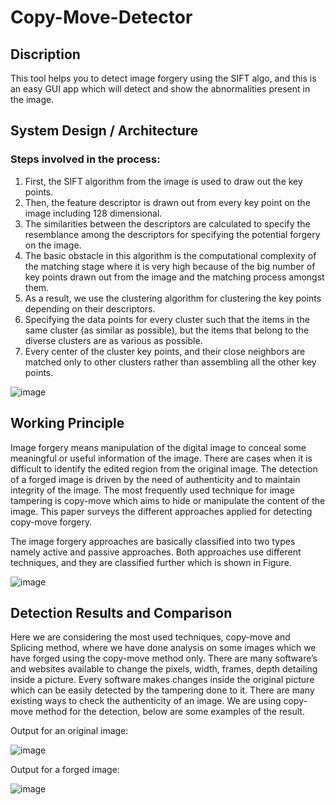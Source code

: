 # Copy-Move-Detector


## Discription
This tool helps you to detect image forgery using the SIFT algo, and this is an easy GUI app which will detect and show the abnormalities present in the image. 


## System Design / Architecture

### Steps involved in the process:

1.	First, the SIFT algorithm from the image is used to draw out the key points.
2.	Then, the feature descriptor is drawn out from every key point on the image including 128 dimensional.
3.	The similarities between the descriptors are calculated to specify the resemblance among the descriptors for specifying the potential forgery on the image. 
4.	The basic obstacle in this algorithm is the computational complexity of the matching stage where it is very high because of the big number of key points drawn  out from the image and the matching process amongst them. 
5.	As a result, we use the clustering algorithm for clustering the key points depending on their descriptors.
6.	Specifying the data points for every cluster such that the items in the same cluster (as similar as possible), but the items that belong to the diverse clusters are as various as possible.
7.	Every center of the cluster key points, and their close neighbors are matched only to other clusters rather than assembling all the other key points.

![image](https://github.com/LameUser/Copy-Move-Detector/assets/73399578/1cf0e931-fa34-412b-be3b-0d98f9f4b172)



## Working Principle

Image forgery means manipulation of the digital image to conceal some meaningful or useful information of the image. There are cases when it is difficult to identify the edited region from the original image. The detection of a forged image is driven by the need of authenticity and to maintain integrity of the image.
The most frequently used technique for image tampering is copy-move which aims to hide or manipulate the content of the image. This paper surveys the different approaches applied for detecting copy-move forgery.

The image forgery approaches are basically classified into two types namely active and passive approaches. Both approaches use different techniques, and they are classified further which is shown in Figure. 

![image](https://github.com/LameUser/Copy-Move-Detector/assets/73399578/a1640bf8-c38a-4ca0-b5c7-5f2db32e692c)



## Detection Results and Comparison

Here we are considering the most used techniques, copy-move and Splicing method, where we have done analysis on some images which we have forged using the copy-move method only.
There are many software’s and websites available to change the pixels, width, frames, depth detailing inside a picture. Every software makes changes inside the original picture which can be easily detected by the tampering done to it. There are many existing ways to check the authenticity of an image. We are using copy-move method for the detection, below are some examples of the result.



Output for an original image:

![image](https://github.com/LameUser/Copy-Move-Detector/assets/73399578/ac7dc627-1526-4332-93d9-59b3c9c91ed9)




Output for a forged image:

![image](https://github.com/LameUser/Copy-Move-Detector/assets/73399578/ca3bc7af-6beb-4354-8822-d2935c4bf7f7)

